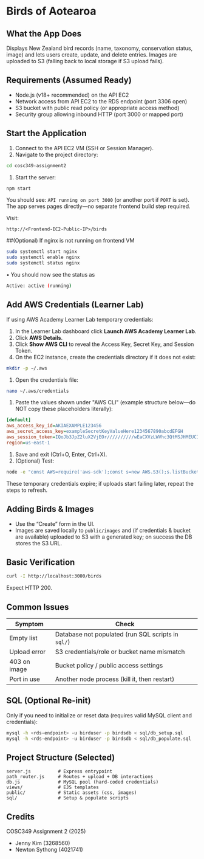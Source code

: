 # Birds of Aotearoa

## What the App Does

Displays New Zealand bird records (name, taxonomy, conservation status, image) and lets users create, update, and delete entries. Images are uploaded to S3 (falling back to local storage if S3 upload fails).

## Requirements (Assumed Ready)

- Node.js (v18+ recommended) on the API EC2
- Network access from API EC2 to the RDS endpoint (port 3306 open)
- S3 bucket with public read policy (or appropriate access method)
- Security group allowing inbound HTTP (port 3000 or mapped port)

## Start the Application

1. Connect to the API EC2 VM (SSH or Session Manager).
1. Navigate to the project directory:

```bash
cd cosc349-assignment2
```

1. Start the server:

```bash
npm start
```

You should see: `API running on port 3000` (or another port if `PORT` is set). The app serves pages directly—no separate frontend build step required.

Visit:

```text
http://<Frontend-EC2-Public-IP>/birds
```

##(Optional) If nginx is not running on frontend VM
```bash
sudo systemctl start nginx
sudo systemctl enable nginx
sudo systemctl status nginx
```
•  You should now see the status as
``` bash
Active: active (running)
```

## Add AWS Credentials (Learner Lab)

If using AWS Academy Learner Lab temporary credentials:

1. In the Learner Lab dashboard click **Launch AWS Academy Learner Lab**.
1. Click **AWS Details**.
1. Click **Show AWS CLI** to reveal the Access Key, Secret Key, and Session Token.
1. On the EC2 instance, create the credentials directory if it does not exist:

```bash
mkdir -p ~/.aws
```

1. Open the credentials file:

```bash
nano ~/.aws/credentials
```

1. Paste the values shown under "AWS CLI" (example structure below—do NOT copy these placeholders literally):

```ini
[default]
aws_access_key_id=AKIAEXAMPLE123456
aws_secret_access_key=exampleSecretKeyValueHere1234567890abcdEFGH
aws_session_token=IQoJb3JpZ2luX2VjEOr//////////wEaCXVzLWVhc3QtMSJHMEUCIQC5...
region=us-east-1
```

1. Save and exit (Ctrl+O, Enter, Ctrl+X).
1. (Optional) Test:

```bash
node -e "const AWS=require('aws-sdk');const s=new AWS.S3();s.listBuckets((e,d)=>console.log(e||d.Buckets.map(b=>b.Name)));"
```

These temporary credentials expire; if uploads start failing later, repeat the steps to refresh.

## Adding Birds & Images

- Use the “Create” form in the UI.
- Images are saved locally to `public/images` and (if credentials & bucket are available) uploaded to S3 with a generated key; on success the DB stores the S3 URL.

## Basic Verification

```bash
curl -I http://localhost:3000/birds
```

Expect HTTP 200.

## Common Issues

| Symptom | Check |
|---------|-------|
| Empty list | Database not populated (run SQL scripts in `sql/`) |
| Upload error | S3 credentials/role or bucket name mismatch |
| 403 on image | Bucket policy / public access settings |
| Port in use | Another node process (kill it, then restart) |

## SQL (Optional Re-init)

Only if you need to initialize or reset data (requires valid MySQL client and credentials):

```bash
mysql -h <rds-endpoint> -u birduser -p birdsdb < sql/db_setup.sql
mysql -h <rds-endpoint> -u birduser -p birdsdb < sql/db_populate.sql
```

## Project Structure (Selected)

```text
server.js          # Express entrypoint
path_router.js     # Routes + upload + DB interactions
db.js              # MySQL pool (hard-coded credentials)
views/             # EJS templates
public/            # Static assets (css, images)
sql/               # Setup & populate scripts
```

## Credits

COSC349 Assignment 2 (2025)

- Jenny Kim (3268560)
- Newton Sythong (4021741)

